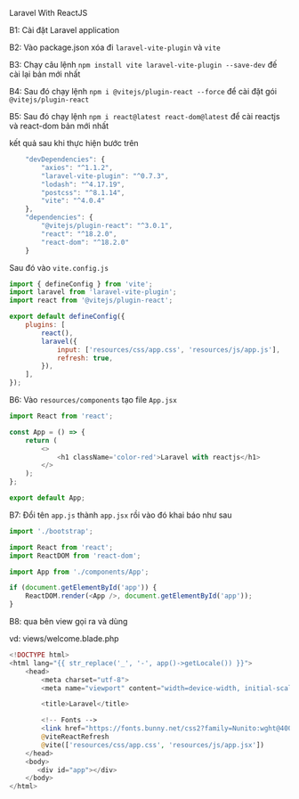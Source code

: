 Laravel With ReactJS

B1: Cài đặt Laravel application

B2: Vào package.json xóa đi `laravel-vite-plugin` và `vite`

B3: Chạy câu lệnh `npm install vite laravel-vite-plugin --save-dev` đế cài lại bản mới nhất

B4: Sau đó chạy lệnh `npm i @vitejs/plugin-react --force` để cài đặt gói `@vitejs/plugin-react`

B5: Sau đó chạy lệnh `npm i react@latest react-dom@latest` để cài reactjs và react-dom bản mới nhất

kết quả sau khi thực hiện bước trên

```js
    "devDependencies": {
        "axios": "^1.1.2",
        "laravel-vite-plugin": "^0.7.3",
        "lodash": "^4.17.19",
        "postcss": "^8.1.14",
        "vite": "^4.0.4"
    },
    "dependencies": {
        "@vitejs/plugin-react": "^3.0.1",
        "react": "^18.2.0",
        "react-dom": "^18.2.0"
    }
```

Sau đó vào `vite.config.js`

```js
import { defineConfig } from 'vite';
import laravel from 'laravel-vite-plugin';
import react from '@vitejs/plugin-react';

export default defineConfig({
    plugins: [
        react(),
        laravel({
            input: ['resources/css/app.css', 'resources/js/app.js'],
            refresh: true,
        }),
    ],
});

```

B6: Vào `resources/components` tạo file `App.jsx`

```js
import React from 'react';

const App = () => {
    return (
        <>
            <h1 className='color-red'>Laravel with reactjs</h1>
        </>
    );
};

export default App;
```

B7: Đổi tên `app.js` thành `app.jsx` rồi vào đó khai báo như sau

```js
import './bootstrap';

import React from 'react';
import ReactDOM from 'react-dom';

import App from './components/App';

if (document.getElementById('app')) {
    ReactDOM.render(<App />, document.getElementById('app'));
}
```

B8: qua bên view gọi ra và dùng

vd: views/welcome.blade.php

```php
<!DOCTYPE html>
<html lang="{{ str_replace('_', '-', app()->getLocale()) }}">
    <head>
        <meta charset="utf-8">
        <meta name="viewport" content="width=device-width, initial-scale=1">

        <title>Laravel</title>

        <!-- Fonts -->
        <link href="https://fonts.bunny.net/css2?family=Nunito:wght@400;600;700&display=swap" rel="stylesheet">
        @viteReactRefresh
        @vite(['resources/css/app.css', 'resources/js/app.jsx'])
    </head>
    <body>
       <div id="app"></div>
    </body>
</html>

```
